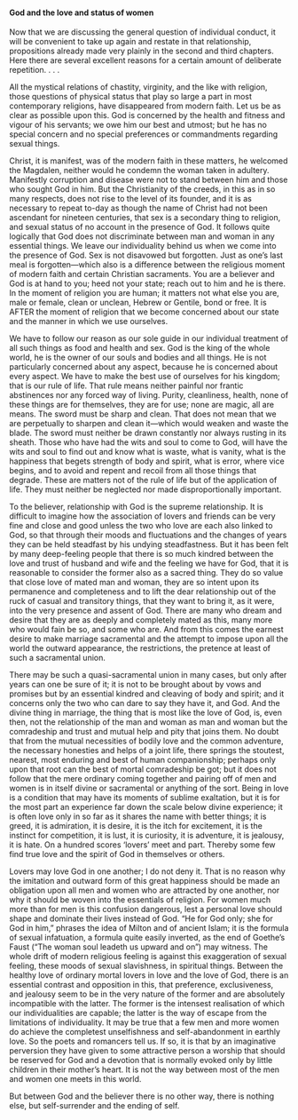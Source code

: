 #### God and the love and status of women

Now that we are discussing the general question of individual conduct,
it will be convenient to take up again and restate in that relationship,
propositions already made very plainly in the second and third chapters.
Here there are several excellent reasons for a certain amount of
deliberate repetition. . . .

All the mystical relations of chastity, virginity, and the like with
religion, those questions of physical status that play so large a part
in most contemporary religions, have disappeared from modern faith. Let
us be as clear as possible upon this. God is concerned by the health and
fitness and vigour of his servants; we owe him our best and utmost; but
he has no special concern and no special preferences or commandments
regarding sexual things.

Christ, it is manifest, was of the modern faith in these matters, he
welcomed the Magdalen, neither would he condemn the woman taken in
adultery. Manifestly corruption and disease were not to stand between
him and those who sought God in him. But the Christianity of the creeds,
in this as in so many respects, does not rise to the level of its
founder, and it is as necessary to repeat to-day as though the name of
Christ had not been ascendant for nineteen centuries, that sex is a
secondary thing to religion, and sexual status of no account in the
presence of God. It follows quite logically that God does not
discriminate between man and woman in any essential things. We leave our
individuality behind us when we come into the presence of God. Sex is
not disavowed but forgotten. Just as one’s last meal is forgotten—which
also is a difference between the religious moment of modern faith and
certain Christian sacraments. You are a believer and God is at hand to
you; heed not your state; reach out to him and he is there. In the
moment of religion you are human; it matters not what else you are, male
or female, clean or unclean, Hebrew or Gentile, bond or free. It is
AFTER the moment of religion that we become concerned about our state
and the manner in which we use ourselves.

We have to follow our reason as our sole guide in our individual
treatment of all such things as food and health and sex. God is the king
of the whole world, he is the owner of our souls and bodies and all
things. He is not particularly concerned about any aspect, because he is
concerned about every aspect. We have to make the best use of ourselves
for his kingdom; that is our rule of life. That rule means neither
painful nor frantic abstinences nor any forced way of living. Purity,
cleanliness, health, none of these things are for themselves, they are
for use; none are magic, all are means. The sword must be sharp and
clean. That does not mean that we are perpetually to sharpen and clean
it—which would weaken and waste the blade. The sword must neither be
drawn constantly nor always rusting in its sheath. Those who have had
the wits and soul to come to God, will have the wits and soul to find
out and know what is waste, what is vanity, what is the happiness that
begets strength of body and spirit, what is error, where vice begins,
and to avoid and repent and recoil from all those things that degrade.
These are matters not of the rule of life but of the application of
life. They must neither be neglected nor made disproportionally
important.

To the believer, relationship with God is the supreme relationship. It
is difficult to imagine how the association of lovers and friends can be
very fine and close and good unless the two who love are each also
linked to God, so that through their moods and fluctuations and the
changes of years they can be held steadfast by his undying
steadfastness. But it has been felt by many deep-feeling people that
there is so much kindred between the love and trust of husband and wife
and the feeling we have for God, that it is reasonable to consider the
former also as a sacred thing. They do so value that close love of mated
man and woman, they are so intent upon its permanence and completeness
and to lift the dear relationship out of the ruck of casual and
transitory things, that they want to bring it, as it were, into the very
presence and assent of God. There are many who dream and desire that
they are as deeply and completely mated as this, many more who would
fain be so, and some who are. And from this comes the earnest desire to
make marriage sacramental and the attempt to impose upon all the world
the outward appearance, the restrictions, the pretence at least of such
a sacramental union.

There may be such a quasi-sacramental union in many cases, but only
after years can one be sure of it; it is not to be brought about by vows
and promises but by an essential kindred and cleaving of body and
spirit; and it concerns only the two who can dare to say they have it,
and God. And the divine thing in marriage, the thing that is most like
the love of God, is, even then, not the relationship of the man and
woman as man and woman but the comradeship and trust and mutual help and
pity that joins them. No doubt that from the mutual necessities of
bodily love and the common adventure, the necessary honesties and helps
of a joint life, there springs the stoutest, nearest, most enduring and
best of human companionship; perhaps only upon that root can the best of
mortal comradeship be got; but it does not follow that the mere ordinary
coming together and pairing off of men and women is in itself divine or
sacramental or anything of the sort. Being in love is a condition that
may have its moments of sublime exaltation, but it is for the most part
an experience far down the scale below divine experience; it is often
love only in so far as it shares the name with better things; it is
greed, it is admiration, it is desire, it is the itch for excitement, it
is the instinct for competition, it is lust, it is curiosity, it is
adventure, it is jealousy, it is hate. On a hundred scores ‘lovers’ meet
and part. Thereby some few find true love and the spirit of God in
themselves or others.

Lovers may love God in one another; I do not deny it. That is no reason
why the imitation and outward form of this great happiness should be
made an obligation upon all men and women who are attracted by one
another, nor why it should be woven into the essentials of religion. For
women much more than for men is this confusion dangerous, lest a
personal love should shape and dominate their lives instead of God. “He
for God only; she for God in him,” phrases the idea of Milton and of
ancient Islam; it is the formula of sexual infatuation, a formula quite
easily inverted, as the end of Goethe’s Faust (“The woman soul leadeth
us upward and on”) may witness. The whole drift of modern religious
feeling is against this exaggeration of sexual feeling, these moods of
sexual slavishness, in spiritual things. Between the healthy love of
ordinary mortal lovers in love and the love of God, there is an
essential contrast and opposition in this, that preference,
exclusiveness, and jealousy seem to be in the very nature of the former
and are absolutely incompatible with the latter. The former is the
intensest realisation of which our individualities are capable; the
latter is the way of escape from the limitations of individuality. It
may be true that a few men and more women do achieve the completest
unselfishness and self-abandonment in earthly love. So the poets and
romancers tell us. If so, it is that by an imaginative perversion they
have given to some attractive person a worship that should be reserved
for God and a devotion that is normally evoked only by little children
in their mother’s heart. It is not the way between most of the men and
women one meets in this world.

But between God and the believer there is no other way, there is nothing
else, but self-surrender and the ending of self.
